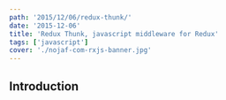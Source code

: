 ```yaml
---
path: '2015/12/06/redux-thunk/'
date: '2015-12-06'
title: 'Redux Thunk, javascript middleware for Redux'
tags: ['javascript']
cover: './nojaf-com-rxjs-banner.jpg'
---
```


## Introduction
